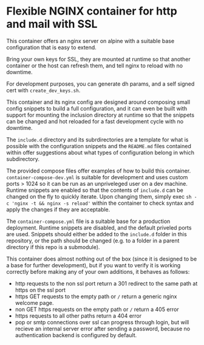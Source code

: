 # Flexible NGINX container for http and mail with SSL

This container offers an nginx server on alpine
with a suitable base configuration that is easy to extend.

Bring your own keys for SSL, they are mounted at runtime so
that another container or the host can refresh them,
and tell nginx to reload with no downtime.

For development purposes, you can generate dh params,
and a self signed cert with `create_dev_keys.sh`.

This container and its nginx config are designed around
composing small config snippets to build a full configuration,
and it can even be built with support for mounting the inclusion
directory at runtime so that the snippets can be changed and
hot reloaded for a fast development cycle with no downtime.

The `include.d` directory and its subrdirectories are a template
for what is possible with the configuration snippets and the `README.md`
files contained within offer suggestions about what types of
configuration belong in which subdirectory.

The provided compose files offer examples of how to build
this container. `container-compose-dev.yml` is suitable
for development and uses custom ports > 1024 so it can be run
as an unpriveleged user on a dev machine. Runtime snippets
are enabled so that the contents of `include.d` can be changed
on the fly to quickly iterate. Upon changing them, simply
exec `sh -c 'nginx -t && nginx -s reload'` within the container
to check syntax and apply the changes if they are acceptable.

The `container-compose.yml` file is a suitable base
for a production deployment. Runtime snippets are disabled,
and the default priveled ports are used. Snippets should
either be added to the `include.d` folder in this repository,
or the path should be changed (e.g. to a folder in a parent
directory if this repo is a submodule).

This container does almost nothing out of the box (since it
is designed to be a base for further development), but if you
want to verify it is working correctly before making any
of your own additions, it behaves as follows:
- http requests to the non ssl port return a 301 redirect
to the same path at https on the ssl port
- https GET requests to the empty path or `/` return a generic
nginx welcome page.
- non GET https requests on the empty path or `/` return a 405 error
- https requests to all other paths return a 404 error
- pop or smtp connections over ssl can progress through login, but
will recieve an internal server error after sending a password,
because no authentication backend is configured by default.
